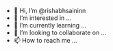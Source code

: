 - 👋 Hi, I’m @rishabhsaininn
- 👀 I’m interested in ...
- 🌱 I’m currently learning ...
- 💞️ I’m looking to collaborate on ...
- 📫 How to reach me ...

<!---
rishabhsaininn/rishabhsaininn is a ✨ special ✨ repository because its `README.md` (this file) appears on your GitHub profile.
You can click the Preview link to take a look at your changes.
--->
